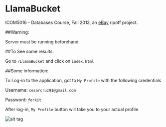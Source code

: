 LlamaBucket
===========

ICOM5016 - Databases Course, Fall 2013, an [eBay](http://ebay.com) ripoff project.

##Warning:

Server must be running beforehand

##To See some results:

Go to `/LlamaBucket` and click on `index.html`


##Some information:

To Log-in to the application, got to `My Profile` with the following credentials

Username: `cesarcruz91@gmail.com`

Password: `forkit`

After log-in, `My Profile` button will take you to your actual profile.


![alt tag](https://raw.github.com/joframart/LlamaBucket/master/mobile_images/home_screen.png)
